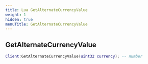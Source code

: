 ```yaml
---
title: Lua GetAlternateCurrencyValue
weight: 1
hidden: true
menuTitle: GetAlternateCurrencyValue
---
```

## GetAlternateCurrencyValue
```lua
Client:GetAlternateCurrencyValue(uint32 currency); -- number
```